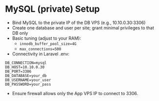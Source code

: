 # MySQL (private) Setup

- Bind MySQL to the private IP of the DB VPS (e.g., 10.10.0.30:3306)
- Create one database and user per site; grant minimal privileges to that DB only
- Basic tuning (adjust to your RAM):
  - `innodb_buffer_pool_size=4G`
  - `max_connections=500`
- Connectivity in Laravel .env:
```
DB_CONNECTION=mysql
DB_HOST=10.10.0.30
DB_PORT=3306
DB_DATABASE=your_db
DB_USERNAME=your_user
DB_PASSWORD=your_pass
```
- Ensure firewall allows only the App VPS IP to connect to 3306.
